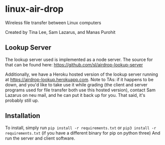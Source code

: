 # linux-air-drop
Wireless file transfer between Linux computers

Created by Tina Lee, Sam Lazarus, and Manas Purohit

## Lookup Server

The lookup server used is implemented as a node server. The source for that
can be found here: https://github.com/sl/airdrop-lookup-server

Additionally, we have a Heroku hosted version of the lookup server running at
https://airdrop-lookup.herokuapp.com. Note to TAs: if it happens to be down,
and you'd like to take use it while grading (the client and server programs
used for file transfer both use this hosted version), contact Sam Lazarus on
neu mail, and he can put it back up for you. That said, it's probably still up.

## Installation

To install, simply run `pip install -r requirements.txt` or
`pip3 install -r requirements.txt` (if you have a different binary for pip
on python three) And run the server and client software.
